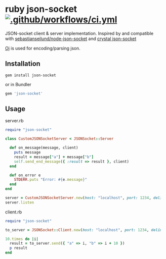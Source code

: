# ruby json-socket [![.github/workflows/ci.yml](https://github.com/foi/ruby-json-socket/actions/workflows/ci.yml/badge.svg?branch=master)](https://github.com/foi/ruby-json-socket/actions/workflows/ci.yml)

JSON-socket client & server implementation. Inspired by and compatible with  [sebastianseilund/node-json-socket](https://github.com/sebastianseilund/node-json-socket/) and [crystal json-socket](https://github.com/foi/crystal-json-socket)

[Oj](https://github.com/ohler55/oj) is used for encoding/parsing json.

## Installation

```
gem install json-socket
```
or in Bundler
```ruby
gem 'json-socket'
```

## Usage

server.rb

```ruby
require "json-socket"

class CustomJSONSocketServer < JSONSocket::Server

  def on_message(message, client)
    puts message
    result = message["a"] + message["b"]
    self.send_end_message({ :result => result }, client)
  end

  def on_error e
    STDERR.puts "Error: #{e.message}"
  end
end

server = CustomJSONSocketServer.new(host: "localhost", port: 1234, delimeter: "ц") # OR via unix socket CustomJSONSocketServer.new(unix_socket: "/tmp/s.sock", delimeter: "ц")
server.listen
```

client.rb

```ruby
require "json-socket"

to_server = JSONSocket::Client.new(host: "localhost", port: 1234, delimeter: "ц") # OR via unix socket CustomJSONSocketServer.new(unix_socket: "/tmp/s.sock", delimeter: "ц")

10.times do |i|
  result = to_server.send({ "a" => i, "b" => i + 10 })
  p result
end
```
